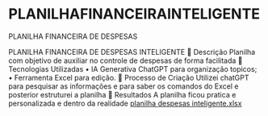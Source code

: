 # PLANILHAFINANCEIRAINTELIGENTE
PLANILHA FINANCEIRA DE DESPESAS 

PLANILHA FINANCEIRA DE DESPESAS INTELIGENTE
📒 Descrição
Planilha com objetivo de auxiliar no controle de despesas de forma facilitada
🤖 Tecnologias Utilizadas
•	IA Generativa ChatGPT para organização topicos;
•	Ferramenta Excel para edição.
🧐 Processo de Criação
Utilizei chatGPT para pesquisar as informações e para saber os comandos do Excel e posterior estruturei a planilha
🚀 Resultados
A planilha ficou pratica e personalizada e dentro da realidade
[planilha despesas inteligente.xlsx](https://github.com/user-attachments/files/18552383/planilha.despesas.inteligente.xlsx)
